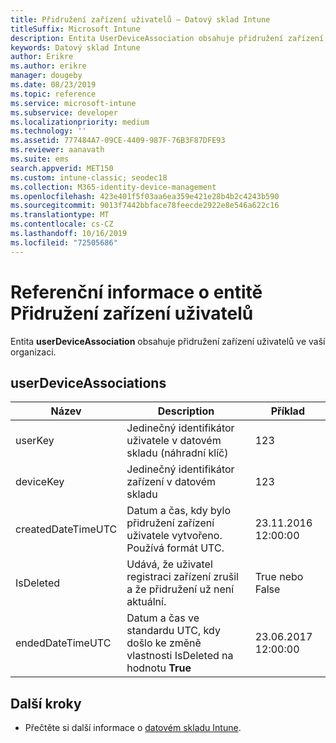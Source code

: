 ```yaml
---
title: Přidružení zařízení uživatelů – Datový sklad Intune
titleSuffix: Microsoft Intune
description: Entita UserDeviceAssociation obsahuje přidružení zařízení uživatelů ve vaší organizaci.
keywords: Datový sklad Intune
author: Erikre
ms.author: erikre
manager: dougeby
ms.date: 08/23/2019
ms.topic: reference
ms.service: microsoft-intune
ms.subservice: developer
ms.localizationpriority: medium
ms.technology: ''
ms.assetid: 777484A7-09CE-4409-987F-76B3F87DFE93
ms.reviewer: aanavath
ms.suite: ems
search.appverid: MET150
ms.custom: intune-classic; seodec18
ms.collection: M365-identity-device-management
ms.openlocfilehash: 423e401f5f03aa6ea359e421e28b4b2c4243b590
ms.sourcegitcommit: 9013f7442bbface78feecde2922e8e546a622c16
ms.translationtype: MT
ms.contentlocale: cs-CZ
ms.lasthandoff: 10/16/2019
ms.locfileid: "72505686"
---
```

# <a name="reference-for-user-device-association-entity"></a>Referenční informace o entitě Přidružení zařízení uživatelů

Entita **userDeviceAssociation** obsahuje přidružení zařízení uživatelů ve vaší organizaci.

## <a name="userdeviceassociations"></a>userDeviceAssociations


|        Název        |                                           Description                                            |        Příklad         |
|--------------------|--------------------------------------------------------------------------------------------------|------------------------|
|      userKey       |              Jedinečný identifikátor uživatele v datovém skladu (náhradní klíč)               |          123           |
|     deviceKey      |                      Jedinečný identifikátor zařízení v datovém skladu                      |          123           |
| createdDateTimeUTC |           Datum a čas, kdy bylo přidružení zařízení uživatele vytvořeno. Používá formát UTC.           | 23.11.2016 12:00:00 |
|     IsDeleted      | Udává, že uživatel registraci zařízení zrušil a že přidružení už není aktuální. |       True nebo False       |
|  endedDateTimeUTC  |              Datum a čas ve standardu UTC, kdy došlo ke změně vlastnosti IsDeleted na hodnotu <strong>True</strong>               | 23.06.2017 12:00:00 |

## <a name="next-steps"></a>Další kroky

- Přečtěte si další informace o [datovém skladu Intune](../reports-nav-create-intune-reports.md).
